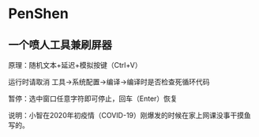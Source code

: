 # PenShen
## 一个喷人工具兼刷屏器

原理：随机文本+延迟+模拟按键（Ctrl+V）

运行时请取消 工具->系统配置->编译->编译时是否检查死循环代码

暂停：选中窗口任意字符即可停止，回车（Enter）恢复

说明：小智在2020年初疫情（COVID-19）刚爆发的时候在家上网课没事干摸鱼写的。
